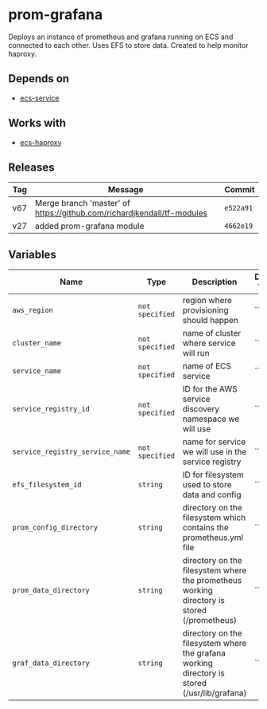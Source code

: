 prom-grafana
======


Deploys an instance of prometheus and grafana running on ECS and connected to each other.  Uses EFS to store data.  Created to help monitor haproxy.

Depends on
------

* [ecs-service](../ecs-service/README.md)



Works with
------

* [ecs-haproxy](../ecs-haproxy/README.md)



Releases
------

|Tag | Message | Commit|
--- | --- | ---
v67 | Merge branch 'master' of https://github.com/richardjkendall/tf-modules | `e522a91`
v27 | added prom-grafana module | `4662e19`

Variables
------

|Name | Type | Description | Default Value|
--- | --- | --- | ---
`aws_region` | `not specified` | region where provisioning should happen | ``
`cluster_name` | `not specified` | name of cluster where service will run | ``
`service_name` | `not specified` | name of ECS service | ``
`service_registry_id` | `not specified` | ID for the AWS service discovery namespace we will use | ``
`service_registry_service_name` | `not specified` | name for service we will use in the service registry | ``
`efs_filesystem_id` | `string` | ID for filesystem used to store data and config | ``
`prom_config_directory` | `string` | directory on the filesystem which contains the prometheus.yml file | ``
`prom_data_directory` | `string` | directory on the filesystem where the prometheus working directory is stored (/prometheus) | ``
`graf_data_directory` | `string` | directory on the filesystem where the grafana working directory is stored (/usr/lib/grafana) | ``

